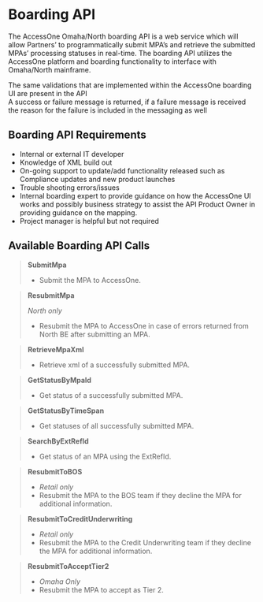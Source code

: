 # Boarding API

The AccessOne Omaha/North boarding API is a web service which will allow Partners’ to programmatically submit MPA’s and retrieve the submitted MPAs’ processing statuses in real-time. The boarding API utilizes the AccessOne platform and boarding functionality to interface with Omaha/North mainframe. 

 The same validations that are implemented within the AccessOne boarding UI are present in the API  
 A success or failure message is returned, if a failure message is received the reason for the failure is included in the messaging as well


## Boarding API Requirements 

- Internal or external IT developer
- Knowledge of XML build out
- On-going support to update/add functionality released such as Compliance updates and new product launches
- Trouble shooting errors/issues 
- Internal boarding expert to provide guidance on how the AccessOne UI works and possibly business strategy to assist the API Product Owner in providing guidance on the mapping.
- Project manager is helpful but not required 


## Available Boarding API Calls

> **SubmitMpa**
> 
> - Submit the MPA to AccessOne.

> **ResubmitMpa**
> 
> *North only*
> 
> - Resubmit the MPA to AccessOne in case of errors returned from North BE after submitting an MPA.

> **RetrieveMpaXml**
> 
> - Retrieve xml of a successfully submitted MPA.

> **GetStatusByMpaId**
> 
> - Get status of a successfully submitted MPA.

> **GetStatusByTimeSpan**
> 
> - Get statuses of all successfully submitted MPA.

> **SearchByExtRefId**
> 
> - Get status of an MPA using the ExtRefId.

> **ResubmitToBOS**
> 
> - *Retail only*
> - Resubmit the MPA to the BOS team if they decline the MPA for additional information.

> **ResubmitToCreditUnderwriting**
> 
> - *Retail only*
> - Resubmit the MPA to the Credit Underwriting team if they decline the MPA for additional information.

> **ResubmitToAcceptTier2**
> 
> - *Omaha Only*
> - Resubmit the MPA to accept as Tier 2.
